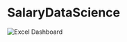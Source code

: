 # SalaryDataScience

![Excel Dashboard](https://github.com/astarirut/SalaryDataScience/tree/main/excel/exceldashboard.png)


